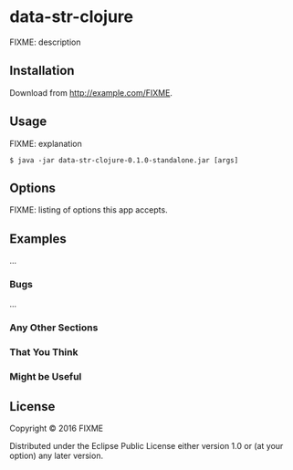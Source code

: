 # data-str-clojure

FIXME: description

## Installation

Download from http://example.com/FIXME.

## Usage

FIXME: explanation

    $ java -jar data-str-clojure-0.1.0-standalone.jar [args]

## Options

FIXME: listing of options this app accepts.

## Examples

...

### Bugs

...

### Any Other Sections
### That You Think
### Might be Useful

## License

Copyright © 2016 FIXME

Distributed under the Eclipse Public License either version 1.0 or (at
your option) any later version.
